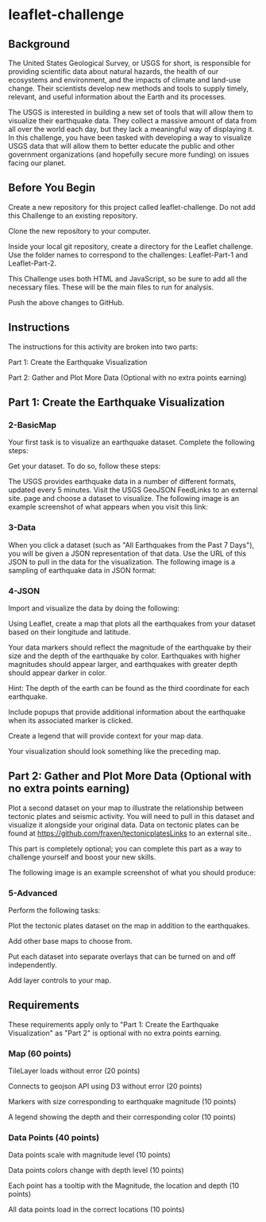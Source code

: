 # leaflet-challenge
## Background
The United States Geological Survey, or USGS for short, is responsible for providing scientific data about natural hazards, the health of our ecosystems and environment, and the impacts of climate and land-use change. Their scientists develop new methods and tools to supply timely, relevant, and useful information about the Earth and its processes.

The USGS is interested in building a new set of tools that will allow them to visualize their earthquake data. They collect a massive amount of data from all over the world each day, but they lack a meaningful way of displaying it. In this challenge, you have been tasked with developing a way to visualize USGS data that will allow them to better educate the public and other government organizations (and hopefully secure more funding) on issues facing our planet.

## Before You Begin
Create a new repository for this project called leaflet-challenge. Do not add this Challenge to an existing repository.

Clone the new repository to your computer.

Inside your local git repository, create a directory for the Leaflet challenge. Use the folder names to correspond to the challenges: Leaflet-Part-1 and Leaflet-Part-2.

This Challenge uses both HTML and JavaScript, so be sure to add all the necessary files. These will be the main files to run for analysis.

Push the above changes to GitHub.

## Instructions
The instructions for this activity are broken into two parts:

Part 1: Create the Earthquake Visualization

Part 2: Gather and Plot More Data (Optional with no extra points earning)

## Part 1: Create the Earthquake Visualization
### 2-BasicMap
Your first task is to visualize an earthquake dataset. Complete the following steps:

Get your dataset. To do so, follow these steps:

The USGS provides earthquake data in a number of different formats, updated every 5 minutes. Visit the USGS GeoJSON FeedLinks to an external site. page and choose a dataset to visualize. The following image is an example screenshot of what appears when you visit this link:
### 3-Data
When you click a dataset (such as "All Earthquakes from the Past 7 Days"), you will be given a JSON representation of that data. Use the URL of this JSON to pull in the data for the visualization. The following image is a sampling of earthquake data in JSON format:
### 4-JSON
Import and visualize the data by doing the following:

Using Leaflet, create a map that plots all the earthquakes from your dataset based on their longitude and latitude.

Your data markers should reflect the magnitude of the earthquake by their size and the depth of the earthquake by color. Earthquakes with higher magnitudes should appear larger, and earthquakes with greater depth should appear darker in color.

Hint: The depth of the earth can be found as the third coordinate for each earthquake.

Include popups that provide additional information about the earthquake when its associated marker is clicked.

Create a legend that will provide context for your map data.

Your visualization should look something like the preceding map.

## Part 2: Gather and Plot More Data (Optional with no extra points earning)
Plot a second dataset on your map to illustrate the relationship between tectonic plates and seismic activity. You will need to pull in this dataset and visualize it alongside your original data. Data on tectonic plates can be found at https://github.com/fraxen/tectonicplatesLinks to an external site..

This part is completely optional; you can complete this part as a way to challenge yourself and boost your new skills.

The following image is an example screenshot of what you should produce:

### 5-Advanced
Perform the following tasks:

Plot the tectonic plates dataset on the map in addition to the earthquakes.

Add other base maps to choose from.

Put each dataset into separate overlays that can be turned on and off independently.

Add layer controls to your map.

## Requirements
These requirements apply only to "Part 1: Create the Earthquake Visualization" as "Part 2" is optional with no extra points earning.

### Map (60 points)
TileLayer loads without error (20 points)

Connects to geojson API using D3 without error (20 points)

Markers with size corresponding to earthquake magnitude (10 points)

A legend showing the depth and their corresponding color (10 points)

### Data Points (40 points)
Data points scale with magnitude level (10 points)

Data points colors change with depth level (10 points)

Each point has a tooltip with the Magnitude, the location and depth (10 points)

All data points load in the correct locations (10 points)

